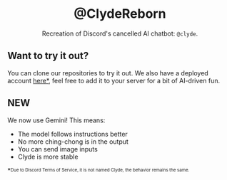 <h1 align="center">@ClydeReborn</h1>
<p align="center">Recreation of Discord's cancelled AI chatbot: <code>@clyde</code>.</p>

## Want to try it out?
You can clone our repositories to try it out. We also have a deployed account [here*](https://discord.com/api/oauth2/authorize?client_id=900004137742262332&scope=bot+applications.commands), feel free to add it to your server for a bit of AI-driven fun.

## NEW
We now use Gemini! This means:
- The model follows instructions better
- No more ching-chong is in the output
- You can send image inputs
- Clyde is more stable

*<sup><sub>Due to Discord Terms of Service, it is not named Clyde, the behavior remains the same.</sup></sub>
